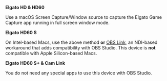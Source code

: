 **Elgato HD & HD60**

Use a macOS Screen Capture/Window source to capture the Elgato Game Capture app running in full screen window mode.

**Elgato HD60 S**

On Intel-based Macs, use the above method **or** [OBS Link](https://help.elgato.com/hc/articles/360031363132), an NDI-based workaround that adds compatibility with OBS Studio. This device is **not** compatible with Apple Silicon-based Macs.

**Elgato HD60 S+ & Cam Link**

You do not need any special apps to use this device with OBS Studio.
